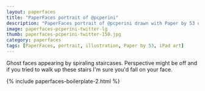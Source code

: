 ```yaml
---
layout: paperfaces
title: "PaperFaces portrait of @pcperini"
description: "PaperFaces portrait of @pcperini drawn with Paper by 53 on an iPad."
image: paperfaces-pcperini-twitter-lg
thumb: paperfaces-pcperini-twitter-150.jpg
category: paperfaces
tags: [PaperFaces, portrait, illustration, Paper by 53, iPad art]
---
```


Ghost faces appearing by spiraling staircases. Perspective might be off and if you tried to walk up these stairs I'm sure you'd fall on your face.

{% include paperfaces-boilerplate-2.html %}